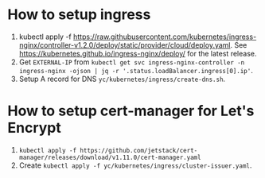 # How to setup ingress
1. kubectl apply -f https://raw.githubusercontent.com/kubernetes/ingress-nginx/controller-v1.2.0/deploy/static/provider/cloud/deploy.yaml. See https://kubernetes.github.io/ingress-nginx/deploy/ for the latest release.
2. Get `EXTERNAL-IP` from `kubectl get svc ingress-nginx-controller -n ingress-nginx -ojson | jq -r '.status.loadBalancer.ingress[0].ip'`.
3. Setup A record for DNS `yc/kubernetes/ingress/create-dns.sh`.

# How to setup cert-manager for Let's Encrypt
1. `kubectl apply -f https://github.com/jetstack/cert-manager/releases/download/v1.11.0/cert-manager.yaml`
2. Create `kubectl apply -f yc/kubernetes/ingress/cluster-issuer.yaml`.
